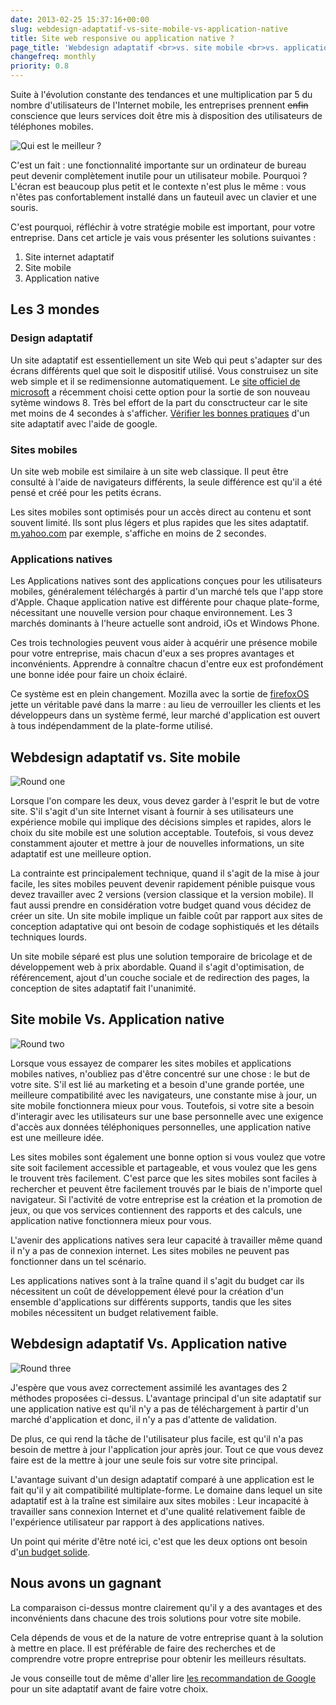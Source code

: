 ```yaml
---
date: 2013-02-25 15:37:16+00:00
slug: webdesign-adaptatif-vs-site-mobile-vs-application-native
title: Site web responsive ou application native ?
page_title: 'Webdesign adaptatif <br>vs. site mobile <br>vs. application native'
changefreq: monthly
priority: 0.8
---
```


Suite à l'évolution constante des tendances et une multiplication par 5 du nombre d'utilisateurs de l'Internet mobile, les entreprises prennent <del>enfin</del> conscience que leurs services doit être mis à disposition des utilisateurs de téléphones mobiles.

![Qui est le meilleur ?](http://davidleuliette.com/wordPress/wp-content/uploads/2013/02/Versus.png)

C'est un fait : une fonctionnalité importante sur un ordinateur de bureau peut devenir complètement inutile pour un utilisateur mobile. Pourquoi ? L'écran est beaucoup plus petit et le contexte n'est plus le même : vous n'êtes pas confortablement installé dans un fauteuil avec un clavier et une souris.

C'est pourquoi, réfléchir à votre stratégie mobile est important, pour votre entreprise.
Dans cet article je vais vous présenter les solutions suivantes :

  1. Site internet adaptatif
  2. Site mobile
  3. Application native

## Les 3 mondes

### Design adaptatif


Un site adaptatif est essentiellement un site Web qui peut s'adapter sur des écrans différents quel que soit le dispositif utilisé. Vous construisez un site web simple et il se redimensionne automatiquement.
Le [site officiel de microsoft](http://www.microsoft.com/fr-fr/default.aspx) a récemment choisi cette option pour la sortie de son nouveau sytème windows 8.
Très bel effort de la part du consctructeur car le site met moins de 4 secondes à s'afficher.
[Vérifier les bonnes pratiques](http://www.howtogomo.com) d'un site adaptatif avec l'aide de google.

### Sites mobiles

Un site web mobile est similaire à un site web classique. Il peut être consulté à l'aide de navigateurs différents, la seule différence est qu'il a été pensé et créé pour les petits écrans.

Les sites mobiles sont optimisés pour un accès direct au contenu et sont souvent limité. Ils sont plus légers et plus rapides que les sites adaptatif.
[m.yahoo.com](http://m.yahoo.com/) par exemple, s'affiche en moins de 2 secondes.

### Applications natives

Les Applications natives sont des applications conçues pour les utilisateurs mobiles, généralement téléchargés à partir d'un marché tels que l'app store d'Apple. Chaque application native est différente pour chaque plate-forme, nécessitant une nouvelle version pour chaque environnement. Les 3 marchés dominants à l'heure actuelle sont android, iOs et Windows Phone.

Ces trois technologies peuvent vous aider à acquérir une présence mobile pour votre entreprise, mais chacun d'eux a ses propres avantages et inconvénients. Apprendre à connaître chacun d'entre eux est profondément une bonne idée pour faire un choix éclairé.

Ce système est en plein changement. Mozilla avec la sortie de [firefoxOS](http://www.mozilla.org/fr/firefox/partners/#)
jette un véritable pavé dans la marre : au lieu de verrouiller les clients et les développeurs dans un système fermé, leur marché d'application est ouvert à tous indépendamment de la plate-forme utilisé.


## Webdesign adaptatif vs. Site mobile


![Round one](http://davidleuliette.com/wordPress/wp-content/uploads/2013/02/1.adaptatifvsmobile.png)

Lorsque l'on compare les deux, vous devez garder à l'esprit le but de votre site.
S'il s'agit d'un site Internet visant à fournir à ses utilisateurs une expérience mobile qui implique des décisions simples et rapides, alors le choix du site mobile est une solution acceptable.
Toutefois, si vous devez constamment ajouter et mettre à jour de nouvelles informations, un site adaptatif est une meilleure option.

La contrainte est principalement technique, quand il s'agit de la mise à jour facile, les sites mobiles peuvent devenir rapidement pénible puisque vous devez travailler avec 2 versions (version classique et la version mobile).
Il faut aussi prendre en considération votre budget quand vous décidez de créer un site.
Un site mobile implique un faible coût par rapport aux sites de conception adaptative qui ont besoin de codage sophistiqués et les détails techniques lourds.

Un site mobile séparé est plus une solution temporaire de bricolage et de développement web à prix abordable.
Quand il s'agit d'optimisation, de référencement, ajout d'un couche sociale et de redirection des pages, la conception de sites adaptatif fait l'unanimité.


## Site mobile Vs. Application native


![Round two](http://davidleuliette.com/wordPress/wp-content/uploads/2013/02/2.mobilevsnatif.png)

Lorsque vous essayez de comparer les sites mobiles et applications mobiles natives, n'oubliez pas d'être concentré sur une chose : le but de votre site. S'il est lié au marketing et a besoin d'une grande portée, une meilleure compatibilité avec les navigateurs, une constante mise à jour, un site mobile fonctionnera mieux pour vous. Toutefois, si votre site a besoin d'interagir avec les utilisateurs sur une base personnelle avec une exigence d'accès aux données téléphoniques personnelles, une application native est une meilleure idée.

Les sites mobiles sont également une bonne option si vous voulez que votre site soit facilement accessible et partageable, et vous voulez que les gens le trouvent très facilement. C'est parce que les sites mobiles sont faciles à rechercher et peuvent être facilement trouvés par le biais de n'importe quel navigateur.
Si l'activité de votre entreprise est la création et la promotion de jeux, ou que vos services contiennent des rapports et des calculs, une application native fonctionnera mieux pour vous.

L'avenir des applications natives sera leur capacité à travailler même quand il n'y a pas de connexion internet. Les sites mobiles ne peuvent pas fonctionner dans un tel scénario.

Les applications natives sont à la traîne quand il s'agit du budget car ils nécessitent un coût de développement élevé pour la création d'un ensemble d'applications sur différents supports, tandis que les sites mobiles nécessitent un budget relativement faible.


## Webdesign adaptatif Vs. Application native

![Round three](http://davidleuliette.com/wordPress/wp-content/uploads/2013/02/3.adaptatifvsnatif.png)

J'espère que vous avez correctement assimilé les avantages des 2 méthodes proposées ci-dessus.
L'avantage principal d'un site adaptatif sur une application native est qu'il n'y a pas de téléchargement à partir d'un marché d'application et donc, il n'y a pas d'attente de validation.

De plus, ce qui rend la tâche de l'utilisateur plus facile, est qu'il n'a pas besoin de mettre à jour l'application jour après jour. Tout ce que vous devez faire est de la mettre à jour une seule fois sur votre site principal.

L'avantage suivant d'un design adaptatif comparé à une application est le fait qu'il y ait compatibilité multiplate-forme. Le domaine dans lequel un site adaptatif est à la traîne est similaire aux sites mobiles : Leur incapacité à travailler sans connexion Internet et d'une qualité relativement faible de l'expérience utilisateur par rapport à des applications natives.

Un point qui mérite d'être noté ici, c'est que les deux options ont besoin d'[un budget solide](http://davidleuliette.com/wordPress/dev/combien-coute-un-site-internet-adaptatif/).


## Nous avons un gagnant

La comparaison ci-dessus montre clairement qu'il y a des avantages et des inconvénients dans chacune des trois solutions pour votre site mobile.

Cela dépends de vous et de la nature de votre entreprise quant à la solution à mettre en place. Il est préférable de faire des recherches et de comprendre votre propre entreprise pour obtenir les meilleurs résultats.

Je vous conseille tout de même d'aller lire [les recommandation de Google](https://developers.google.com/webmasters/smartphone-sites/details) pour un site adaptatif avant de faire votre choix.


